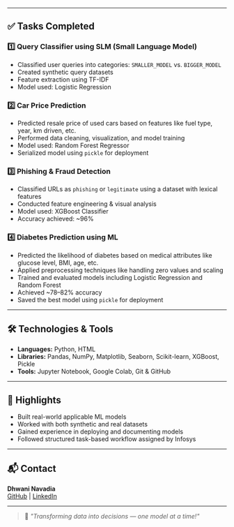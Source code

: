 
---

## ✅ Tasks Completed

### 1️⃣ **Query Classifier using SLM (Small Language Model)**
- Classified user queries into categories: `SMALLER_MODEL` vs. `BIGGER_MODEL`
- Created synthetic query datasets
- Feature extraction using TF-IDF
- Model used: Logistic Regression

### 2️⃣ **Car Price Prediction**
- Predicted resale price of used cars based on features like fuel type, year, km driven, etc.
- Performed data cleaning, visualization, and model training
- Model used: Random Forest Regressor
- Serialized model using `pickle` for deployment

### 3️⃣ **Phishing & Fraud Detection**
- Classified URLs as `phishing` or `legitimate` using a dataset with lexical features
- Conducted feature engineering & visual analysis
- Model used: XGBoost Classifier
- Accuracy achieved: ~96%

### 4️⃣ **Diabetes Prediction using ML**
- Predicted the likelihood of diabetes based on medical attributes like glucose level, BMI, age, etc.
- Applied preprocessing techniques like handling zero values and scaling
- Trained and evaluated models including Logistic Regression and Random Forest
- Achieved ~78–82% accuracy
- Saved the best model using `pickle` for deployment

---

## 🛠️ Technologies & Tools

- **Languages:** Python, HTML
- **Libraries:** Pandas, NumPy, Matplotlib, Seaborn, Scikit-learn, XGBoost, Pickle
- **Tools:** Jupyter Notebook, Google Colab, Git & GitHub

---

## 📌 Highlights

- Built real-world applicable ML models
- Worked with both synthetic and real datasets
- Gained experience in deploying and documenting models
- Followed structured task-based workflow assigned by Infosys

---

## 📬 Contact

**Dhwani Navadia**  
[GitHub](https://github.com/DhwaniNavadia) | [LinkedIn](https://www.linkedin.com/in/dhwaninavadia)

---

> 🚀 *"Transforming data into decisions — one model at a time!"*

